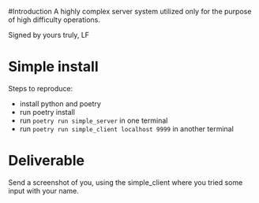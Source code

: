 #Introduction
A highly complex server system utilized only for the purpose of high difficulty operations.

Signed by yours truly, LF


# Simple install

Steps to reproduce:

- install python and poetry
- run poetry install
- run `poetry run simple_server` in one terminal
- run `poetry run simple_client localhost 9999` in another terminal

# Deliverable

Send a screenshot of you, using the simple_client where you tried some input with your name.
